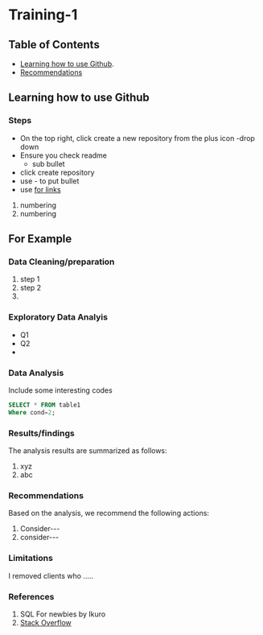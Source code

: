 # Training-1

## Table of Contents
- [Learning how to use Github](#learning-how-to-use-github).
- [Recommendations](#recommendations)

## Learning how to use Github
### Steps
- On the top right, click create a new repository from the plus icon -drop down
- Ensure you check readme
    - sub bullet
- click create repository
- use - to put bullet
- use [for links](https://microsoft.com)
1. numbering
2. numbering 

## For Example
### Data Cleaning/preparation
1. step 1
2. step 2
3. 
### Exploratory Data Analyis
- Q1
- Q2
- 
### Data Analysis
Include some interesting codes
``` SQL
SELECT * FROM table1
Where cond=2;
```
### Results/findings
The analysis results are summarized as follows:
1. xyz
2. abc

### Recommendations
Based on the analysis, we recommend the following actions:
1. Consider---
2. consider---
### Limitations
I removed clients who .....

### References
1. SQL For newbies by Ikuro
2. [Stack Overflow](stack.com)
